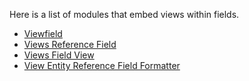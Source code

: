 Here is a list of modules that embed views within fields.

* [Viewfield](#viewfield)
* [Views Reference Field](#viewsreference)
* [Views Field View](#views%5Ffield%5Fview)
* [View Entity Reference Field Formatter](https://www.drupal.org/project/view%5Fentity%5Fref%5Ffield%5Fformatter)